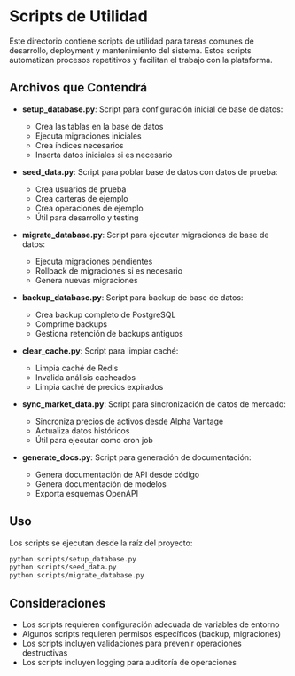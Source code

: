 # Scripts de Utilidad

Este directorio contiene scripts de utilidad para tareas comunes de desarrollo, deployment y mantenimiento del sistema. Estos scripts automatizan procesos repetitivos y facilitan el trabajo con la plataforma.

## Archivos que Contendrá

- **setup_database.py**: Script para configuración inicial de base de datos:
  - Crea las tablas en la base de datos
  - Ejecuta migraciones iniciales
  - Crea índices necesarios
  - Inserta datos iniciales si es necesario

- **seed_data.py**: Script para poblar base de datos con datos de prueba:
  - Crea usuarios de prueba
  - Crea carteras de ejemplo
  - Crea operaciones de ejemplo
  - Útil para desarrollo y testing

- **migrate_database.py**: Script para ejecutar migraciones de base de datos:
  - Ejecuta migraciones pendientes
  - Rollback de migraciones si es necesario
  - Genera nuevas migraciones

- **backup_database.py**: Script para backup de base de datos:
  - Crea backup completo de PostgreSQL
  - Comprime backups
  - Gestiona retención de backups antiguos

- **clear_cache.py**: Script para limpiar caché:
  - Limpia caché de Redis
  - Invalida análisis cacheados
  - Limpia caché de precios expirados

- **sync_market_data.py**: Script para sincronización de datos de mercado:
  - Sincroniza precios de activos desde Alpha Vantage
  - Actualiza datos históricos
  - Útil para ejecutar como cron job

- **generate_docs.py**: Script para generación de documentación:
  - Genera documentación de API desde código
  - Genera documentación de modelos
  - Exporta esquemas OpenAPI

## Uso

Los scripts se ejecutan desde la raíz del proyecto:

```bash
python scripts/setup_database.py
python scripts/seed_data.py
python scripts/migrate_database.py
```

## Consideraciones

- Los scripts requieren configuración adecuada de variables de entorno
- Algunos scripts requieren permisos específicos (backup, migraciones)
- Los scripts incluyen validaciones para prevenir operaciones destructivas
- Los scripts incluyen logging para auditoría de operaciones

